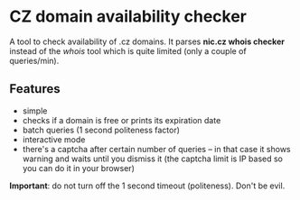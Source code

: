 # CZ domain availability checker

A tool to check availability of .cz domains. It parses **nic.cz whois checker** instead of the *whois* tool which is quite limited (only a couple of queries/min).

## Features
- simple
- checks if a domain is free or prints its expiration date
- batch queries (1 second politeness factor)
- interactive mode
- there's a captcha after certain number of queries – in that case it shows warning and waits until you dismiss it (the captcha limit is IP based so you can do it in your browser)

**Important**: do not turn off the 1 second timeout (politeness). Don't be evil.
